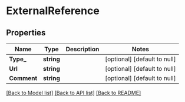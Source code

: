 # ExternalReference

## Properties
Name | Type | Description | Notes
------------ | ------------- | ------------- | -------------
**Type_** | **string** |  | [optional] [default to null]
**Url** | **string** |  | [optional] [default to null]
**Comment** | **string** |  | [optional] [default to null]

[[Back to Model list]](../README.md#documentation-for-models) [[Back to API list]](../README.md#documentation-for-api-endpoints) [[Back to README]](../README.md)


